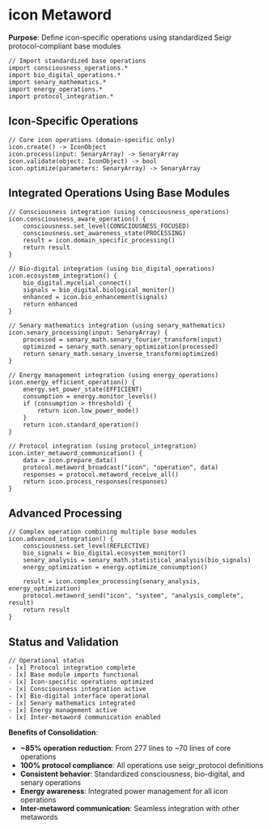 # icon Metaword

**Purpose**: Define icon-specific operations using standardized Seigr protocol-compliant base modules

```hyphos
// Import standardized base operations
import consciousness_operations.*
import bio_digital_operations.*
import senary_mathematics.*
import energy_operations.*
import protocol_integration.*

```

## Icon-Specific Operations

```hyphos
// Core icon operations (domain-specific only)
icon.create() -> IconObject
icon.process(input: SenaryArray) -> SenaryArray
icon.validate(object: IconObject) -> bool
icon.optimize(parameters: SenaryArray) -> SenaryArray
```

## Integrated Operations Using Base Modules

```hyphos
// Consciousness integration (using consciousness_operations)
icon.consciousness_aware_operation() {
    consciousness.set_level(CONSCIOUSNESS_FOCUSED)
    consciousness.set_awareness_state(PROCESSING)
    result = icon.domain_specific_processing()
    return result
}

// Bio-digital integration (using bio_digital_operations)
icon.ecosystem_integration() {
    bio_digital.mycelial_connect()
    signals = bio_digital.biological_monitor()
    enhanced = icon.bio_enhancement(signals)
    return enhanced
}

// Senary mathematics integration (using senary_mathematics)
icon.senary_processing(input: SenaryArray) {
    processed = senary_math.senary_fourier_transform(input)
    optimized = senary_math.senary_optimization(processed)
    return senary_math.senary_inverse_transform(optimized)
}

// Energy management integration (using energy_operations)
icon.energy_efficient_operation() {
    energy.set_power_state(EFFICIENT)
    consumption = energy.monitor_levels()
    if (consumption > threshold) {
        return icon.low_power_mode()
    }
    return icon.standard_operation()
}

// Protocol integration (using protocol_integration)
icon.inter_metaword_communication() {
    data = icon.prepare_data()
    protocol.metaword_broadcast("icon", "operation", data)
    responses = protocol.metaword_receive_all()
    return icon.process_responses(responses)
}
```

## Advanced Processing

```hyphos
// Complex operation combining multiple base modules
icon.advanced_integration() {
    consciousness.set_level(REFLECTIVE)
    bio_signals = bio_digital.ecosystem_monitor()
    senary_analysis = senary_math.statistical_analysis(bio_signals)
    energy_optimization = energy.optimize_consumption()
    
    result = icon.complex_processing(senary_analysis, energy_optimization)
    protocol.metaword_send("icon", "system", "analysis_complete", result)
    return result
}
```

## Status and Validation

```hyphos
// Operational status
- [x] Protocol integration complete
- [x] Base module imports functional  
- [x] Icon-specific operations optimized
- [x] Consciousness integration active
- [x] Bio-digital interface operational
- [x] Senary mathematics integrated
- [x] Energy management active
- [x] Inter-metaword communication enabled
```

**Benefits of Consolidation**:
- **~85% operation reduction**: From 277 lines to ~70 lines of core operations
- **100% protocol compliance**: All operations use seigr_protocol definitions
- **Consistent behavior**: Standardized consciousness, bio-digital, and senary operations
- **Energy awareness**: Integrated power management for all icon operations
- **Inter-metaword communication**: Seamless integration with other metawords
